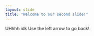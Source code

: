 ```yaml
---
layout: slide
title: "Welcome to our second slide!"
---
```

UHhhh idk
Use the left arrow to go back!